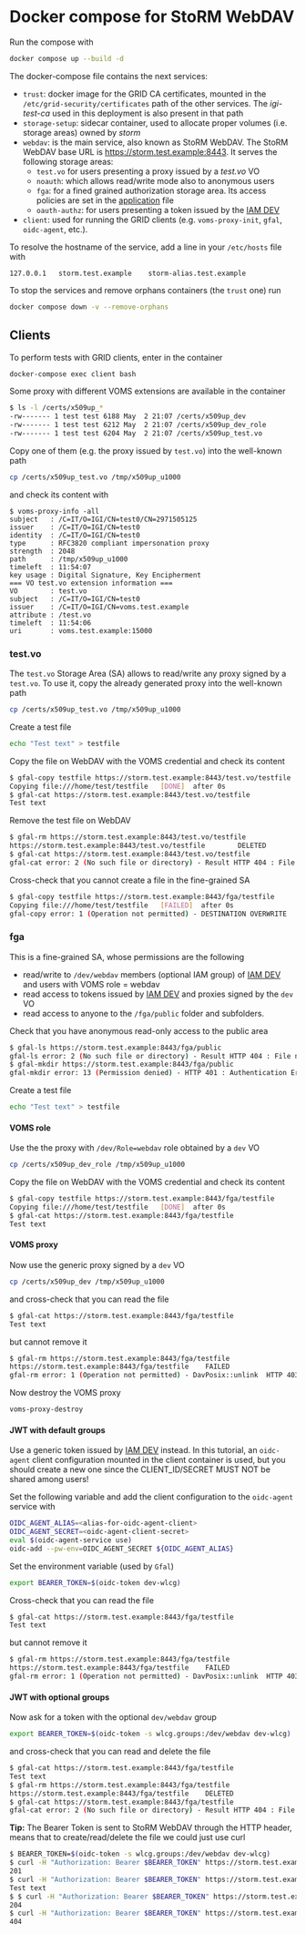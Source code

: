 <!--
SPDX-FileCopyrightText: 2014 Istituto Nazionale di Fisica Nucleare

SPDX-License-Identifier: Apache-2.0
-->

# Docker compose for StoRM WebDAV

Run the compose with

```bash
docker compose up --build -d
```

The docker-compose file contains the next services:

* `trust`: docker image for the GRID CA certificates, mounted in the `/etc/grid-security/certificates` path of the other services. The _igi-test-ca_ used in this deployment is also present in that path
* `storage-setup`: sidecar container, used to allocate proper volumes (i.e. storage areas) owned by _storm_
* `webdav`: is the main service, also known as StoRM WebDAV. The StoRM WebDAV base URL is https://storm.test.example:8443. It serves the following storage areas:
  * `test.vo` for users presenting a proxy issued by a _test.vo_ VO
  * `noauth`: which allows read/write mode also to anonymous users
  * `fga`: for a fined grained authorization storage area. Its access policies are set in the [application](./assets/etc/storm/webdav/config/application-policies.yml) file
  * `oauth-authz`: for users presenting a token issued by the [IAM DEV](https://iam-dev.cloud.cnaf.infn.it)
* `client`: used for running the GRID clients (e.g. `voms-proxy-init`, `gfal`, `oidc-agent`, etc.).

To resolve the hostname of the service, add a line in your `/etc/hosts` file with

```
127.0.0.1	storm.test.example    storm-alias.test.example
```

To stop the services and remove orphans containers (the `trust` one) run

```bash
docker compose down -v --remove-orphans
```

## Clients

To perform tests with GRID clients, enter in the container

```bash
docker-compose exec client bash
```

Some proxy with different VOMS extensions are available in the container

```bash
$ ls -l /certs/x509up_*
-rw------- 1 test test 6188 May  2 21:07 /certs/x509up_dev
-rw------- 1 test test 6212 May  2 21:07 /certs/x509up_dev_role
-rw------- 1 test test 6204 May  2 21:07 /certs/x509up_test.vo
```

Copy one of them (e.g. the proxy issued by `test.vo`) into the well-known path

```bash
cp /certs/x509up_test.vo /tmp/x509up_u1000
```

and check its content with

```
$ voms-proxy-info -all
subject   : /C=IT/O=IGI/CN=test0/CN=2971505125
issuer    : /C=IT/O=IGI/CN=test0
identity  : /C=IT/O=IGI/CN=test0
type      : RFC3820 compliant impersonation proxy
strength  : 2048
path      : /tmp/x509up_u1000
timeleft  : 11:54:07
key usage : Digital Signature, Key Encipherment
=== VO test.vo extension information ===
VO        : test.vo
subject   : /C=IT/O=IGI/CN=test0
issuer    : /C=IT/O=IGI/CN=voms.test.example
attribute : /test.vo
timeleft  : 11:54:06
uri       : voms.test.example:15000
```

### test.vo

The `test.vo` Storage Area (SA) allows to read/write any proxy signed by a `test.vo`.
To use it, copy the already generated proxy into the well-known path

```bash
cp /certs/x509up_test.vo /tmp/x509up_u1000
```

Create a test file

```bash
echo "Test text" > testfile
```

Copy the file on WebDAV with the VOMS credential and check its content

```bash
$ gfal-copy testfile https://storm.test.example:8443/test.vo/testfile
Copying file:///home/test/testfile   [DONE]  after 0s
$ gfal-cat https://storm.test.example:8443/test.vo/testfile
Test text
```

Remove the test file on WebDAV

```bash
$ gfal-rm https://storm.test.example:8443/test.vo/testfile
https://storm.test.example:8443/test.vo/testfile        DELETED
$ gfal-cat https://storm.test.example:8443/test.vo/testfile
gfal-cat error: 2 (No such file or directory) - Result HTTP 404 : File not found  after 1 attempts
```

Cross-check that you cannot create a file in the fine-grained SA

```bash
$ gfal-copy testfile https://storm.test.example:8443/fga/testfile
Copying file:///home/test/testfile   [FAILED]  after 0s                                                                  
gfal-copy error: 1 (Operation not permitted) - DESTINATION OVERWRITE   HTTP 403 : Permission refused 
```

### fga

This is a fine-grained SA, whose permissions are the following
* read/write to `/dev/webdav` members (optional IAM group) of [IAM DEV](https://iam-dev.cloud.cnaf.infn.it) and users with VOMS role = webdav
* read access to tokens issued by [IAM DEV](https://iam-dev.cloud.cnaf.infn.it) and proxies signed by the `dev` VO
* read access to anyone to the `/fga/public` folder and subfolders.

Check that you have anonymous read-only access to the public area

```bash
$ gfal-ls https://storm.test.example:8443/fga/public
gfal-ls error: 2 (No such file or directory) - Result HTTP 404 : File not found  after 1 attempts
$ gfal-mkdir https://storm.test.example:8443/fga/public
gfal-mkdir error: 13 (Permission denied) - HTTP 401 : Authentication Error
```

Create a test file

```bash
echo "Test text" > testfile
```

#### VOMS role

Use the the proxy with `/dev/Role=webdav` role obtained by a `dev` VO

```bash
cp /certs/x509up_dev_role /tmp/x509up_u1000
```

Copy the file on WebDAV with the VOMS credential and check its content

```bash
$ gfal-copy testfile https://storm.test.example:8443/fga/testfile
Copying file:///home/test/testfile   [DONE]  after 0s
$ gfal-cat https://storm.test.example:8443/fga/testfile
Test text
```

#### VOMS proxy

Now use the generic proxy signed by a `dev` VO

```bash
cp /certs/x509up_dev /tmp/x509up_u1000
```

and cross-check that you can read the file

```bash
$ gfal-cat https://storm.test.example:8443/fga/testfile
Test text
```

but cannot remove it

```bash
$ gfal-rm https://storm.test.example:8443/fga/testfile
https://storm.test.example:8443/fga/testfile    FAILED
gfal-rm error: 1 (Operation not permitted) - DavPosix::unlink  HTTP 403 : Permission refused
```

Now destroy the VOMS proxy

```bash
voms-proxy-destroy
```

#### JWT with default groups

Use a generic token issued by [IAM DEV](https://iam-dev.cloud.cnaf.infn.it) instead. In this tutorial, an `oidc-agent` client configuration mounted in the client container is used, but you should create a new one since the CLIENT_ID/SECRET MUST NOT be shared among users!

Set the following variable and add the client configuration to the `oidc-agent` service with

```bash
OIDC_AGENT_ALIAS=<alias-for-oidc-agent-client>
OIDC_AGENT_SECRET=<oidc-agent-client-secret>
eval $(oidc-agent-service use)
oidc-add --pw-env=OIDC_AGENT_SECRET ${OIDC_AGENT_ALIAS}
```

Set the environment variable (used by `Gfal`)

```bash
export BEARER_TOKEN=$(oidc-token dev-wlcg)
```

Cross-check that you can read the file

```bash
$ gfal-cat https://storm.test.example:8443/fga/testfile
Test text
```

but cannot remove it

```bash
$ gfal-rm https://storm.test.example:8443/fga/testfile
https://storm.test.example:8443/fga/testfile    FAILED
gfal-rm error: 1 (Operation not permitted) - DavPosix::unlink  HTTP 403 : Permission refused
```

#### JWT with optional groups

Now ask for a token with the optional `dev/webdav` group

```bash
export BEARER_TOKEN=$(oidc-token -s wlcg.groups:/dev/webdav dev-wlcg)
```

and cross-check that you can read and delete the file

```bash
$ gfal-cat https://storm.test.example:8443/fga/testfile
Test text
$ gfal-rm https://storm.test.example:8443/fga/testfile
https://storm.test.example:8443/fga/testfile    DELETED
$ gfal-cat https://storm.test.example:8443/fga/testfile
gfal-cat error: 2 (No such file or directory) - Result HTTP 404 : File not found  after 1 attempts
```

**Tip:** The Bearer Token is sent to StoRM WebDAV through the HTTP header, means that to create/read/delete the file we could just use curl

```bash
$ BEARER_TOKEN=$(oidc-token -s wlcg.groups:/dev/webdav dev-wlcg)
$ curl -H "Authorization: Bearer $BEARER_TOKEN" https://storm.test.example:8443/fga/newfile -XPUT --upload-file testfile -w '%{http_code}\n'
201
$ curl -H "Authorization: Bearer $BEARER_TOKEN" https://storm.test.example:8443/fga/newfile
Test text
$ $ curl -H "Authorization: Bearer $BEARER_TOKEN" https://storm.test.example:8443/fga/newfile -XDELETE -w '%{http_code}\n'  -s -o /dev/null
204
$ curl -H "Authorization: Bearer $BEARER_TOKEN" https://storm.test.example:8443/fga/newfile -w '%{http_code}\n' -s -o /dev/null
404
```